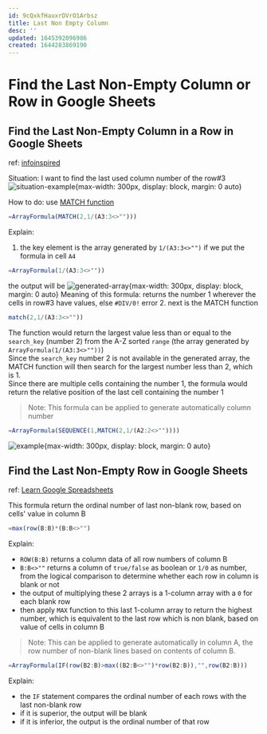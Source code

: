 ```yaml
---
id: 9cQxkfHauxrDVrO1Arbsz
title: Last Non Empty Column
desc: ''
updated: 1645392096986
created: 1644283869190
---
```

# Find the Last Non-Empty Column or Row in Google Sheets

## Find the Last Non-Empty Column in a Row in Google Sheets
ref: [infoinspired](https://infoinspired.com/google-docs/spreadsheet/last-non-empty-column-in-a-row-in-google-sheets/)

Situation: I want to find the last used column number of the row#3
![situation-example](https://infoinspired.com/wp-content/uploads/2019/10/Last-Used-Column.gif){max-width: 300px, display: block, margin: 0 auto}

How to do: use [MATCH function](https://infoinspired.com/google-docs/spreadsheet/match-function-in-google-sheets/)
```javascript
=ArrayFormula(MATCH(2,1/(A3:3<>"")))
```

Explain:
1. the key element is the array generated by `1/(A3:3<>"")`
 if we put the formula in cell `A4`
  ```javascript
  =ArrayFormula(1/(A3:3<>""))
  ```
  the output will be
![generated-array](https://infoinspired.com/wp-content/uploads/2019/10/Last-Value-Logic-Sheets.jpg){max-width: 300px, display: block, margin: 0 auto}
  Meaning of this formula: returns the number 1 wherever the cells in row#3 have values, else `#DIV/0!` error
2. next is the MATCH function
  ```javascript
  match(2,1/(A3:3<>""))
  ```
  The function would return the largest value less than or equal to the `search_key` (number 2) from the A-Z sorted `range` (the array generated by `ArrayFormula(1/(A3:3<>""))`)  
  Since the `search_key` number 2 is not available in the generated array, the MATCH function will then search for the largest number less than 2, which is 1.  
  Since there are multiple cells containing the number 1, the formula would return the relative position of the last cell containing the number 1

> Note: This formula can be applied to generate automatically column number
```javascript
=ArrayFormula(SEQUENCE(1,MATCH(2,1/(A2:2<>""))))
```
![example](https://ik.imagekit.io/casa/h7b-dendron/Screenshot_2022-02-10_154826_e09IEdtwH.jpg?ik-sdk-version=javascript-1.4.3&updatedAt=1644504538719){max-width: 300px, display: block, margin: 0 auto}

## Find the Last Non-Empty Row in Google Sheets
ref: [Learn Google Spreadsheets](https://youtu.be/nC0h6UR4E1k?t=782)

This formula return the ordinal number of last non-blank row, based on cells' value in column B
```javascript
=max(row(B:B)*(B:B<>"")
```

Explain:
- `ROW(B:B)` returns a column data of all row numbers of column B
- `B:B<>""` returns a column of `true/false` as boolean or `1/0` as number, from the logical comparison to determine whether each row in column is blank or not
- the output of multiplying these 2 arrays is a 1-column array with a `0` for each blank row
- then apply `MAX` function to this last 1-column array to return the highest number, which is equivalent to the last row which is non blank, based on value of cells in column B

> Note: This can be applied to generate automatically in column A, the row number of non-blank lines based on contents of column B.
```javascript
=ArrayFormula(IF(row(B2:B)>max((B2:B<>"")*row(B2:B)),"",row(B2:B)))
```

Explain:
- the `IF` statement compares the ordinal number of each rows with the last non-blank row
- if it is superior, the output will be blank
- if it is inferior, the output is the ordinal number of that row 